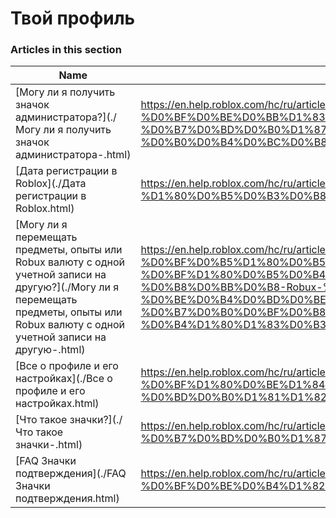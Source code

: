 # Твой профиль  
### Articles in this section
Name|URL
-|-
[Могу ли я получить значок администратора?](./Могу ли я получить значок администратора-.html) |https://en.help.roblox.com/hc/ru/articles/203312360-%D0%9C%D0%BE%D0%B3%D1%83-%D0%BB%D0%B8-%D1%8F-%D0%BF%D0%BE%D0%BB%D1%83%D1%87%D0%B8%D1%82%D1%8C-%D0%B7%D0%BD%D0%B0%D1%87%D0%BE%D0%BA-%D0%B0%D0%B4%D0%BC%D0%B8%D0%BD%D0%B8%D1%81%D1%82%D1%80%D0%B0%D1%82%D0%BE%D1%80%D0%B0-
[Дата регистрации в Roblox](./Дата регистрации в Roblox.html) |https://en.help.roblox.com/hc/ru/articles/203313060-%D0%94%D0%B0%D1%82%D0%B0-%D1%80%D0%B5%D0%B3%D0%B8%D1%81%D1%82%D1%80%D0%B0%D1%86%D0%B8%D0%B8-%D0%B2-Roblox
[Могу ли я перемещать предметы, опыты или Robux валюту с одной учетной записи на другую?](./Могу ли я перемещать предметы, опыты или Robux валюту с одной учетной записи на другую-.html) |https://en.help.roblox.com/hc/ru/articles/203313090-%D0%9C%D0%BE%D0%B3%D1%83-%D0%BB%D0%B8-%D1%8F-%D0%BF%D0%B5%D1%80%D0%B5%D0%BC%D0%B5%D1%89%D0%B0%D1%82%D1%8C-%D0%BF%D1%80%D0%B5%D0%B4%D0%BC%D0%B5%D1%82%D1%8B-%D0%BE%D0%BF%D1%8B%D1%82%D1%8B-%D0%B8%D0%BB%D0%B8-Robux-%D0%B2%D0%B0%D0%BB%D1%8E%D1%82%D1%83-%D1%81-%D0%BE%D0%B4%D0%BD%D0%BE%D0%B9-%D1%83%D1%87%D0%B5%D1%82%D0%BD%D0%BE%D0%B9-%D0%B7%D0%B0%D0%BF%D0%B8%D1%81%D0%B8-%D0%BD%D0%B0-%D0%B4%D1%80%D1%83%D0%B3%D1%83%D1%8E-
[Все о профиле и его настройках](./Все о профиле и его настройках.html) |https://en.help.roblox.com/hc/ru/articles/203313660-%D0%92%D1%81%D0%B5-%D0%BE-%D0%BF%D1%80%D0%BE%D1%84%D0%B8%D0%BB%D0%B5-%D0%B8-%D0%B5%D0%B3%D0%BE-%D0%BD%D0%B0%D1%81%D1%82%D1%80%D0%BE%D0%B9%D0%BA%D0%B0%D1%85
[Что такое значки?](./Что такое значки-.html) |https://en.help.roblox.com/hc/ru/articles/203313620-%D0%A7%D1%82%D0%BE-%D1%82%D0%B0%D0%BA%D0%BE%D0%B5-%D0%B7%D0%BD%D0%B0%D1%87%D0%BA%D0%B8-
[FAQ Значки подтверждения](./FAQ Значки подтверждения.html) |https://en.help.roblox.com/hc/ru/articles/7997207259156-FAQ-%D0%97%D0%BD%D0%B0%D1%87%D0%BA%D0%B8-%D0%BF%D0%BE%D0%B4%D1%82%D0%B2%D0%B5%D1%80%D0%B6%D0%B4%D0%B5%D0%BD%D0%B8%D1%8F